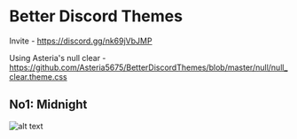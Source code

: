 # Better Discord Themes

Invite - https://discord.gg/nk69jVbJMP

Using Asteria's null clear - https://github.com/Asteria5675/BetterDiscordThemes/blob/master/null/null_clear.theme.css

## No1: Midnight
![alt text](https://cdn.discordapp.com/attachments/805299221409824770/813061897498525716/unknown.png)
